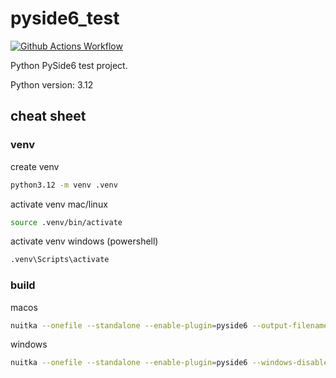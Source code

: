 # pyside6_test

[![Github Actions Workflow](https://github.com/DiogoCarapito/pyside6_test/actions/workflows/main.yaml/badge.svg)](https://github.com/DiogoCarapito/pyside6_test/actions/workflows/main.yaml)

Python PySide6 test project.

Python version: 3.12

## cheat sheet

### venv

create venv

```bash
python3.12 -m venv .venv
```

activate venv mac/linux

```bash
source .venv/bin/activate
```

activate venv windows (powershell)

```bash
.venv\Scripts\activate
```

### build

macos

```bash
nuitka --onefile --standalone --enable-plugin=pyside6 --output-filename=Pyside6_test --noinclude-qt-plugins=iconengines,imageformats --macos-app-icon=assets/logo.icns app.py
```

windows

```bash
nuitka --onefile --standalone --enable-plugin=pyside6 --windows-disable-console --output-filename=your_app_name --windows-icon-from-ico=assets/logo.ico app.py
```
